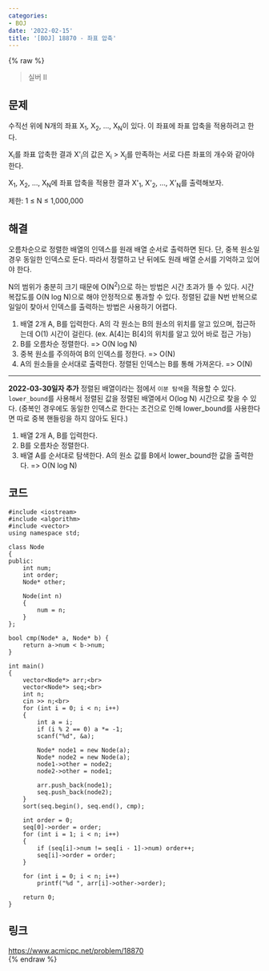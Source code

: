 ```yaml
---
categories:
- BOJ
date: '2022-02-15'
title: '[BOJ] 18870 - 좌표 압축'
---
```


{% raw %}
>실버 II

## 문제
수직선 위에 N개의 좌표 X<sub>1</sub>, X<sub>2</sub>, ..., X<sub>N</sub>이 있다. 이 좌표에 좌표 압축을 적용하려고 한다.

X<sub>i</sub>를 좌표 압축한 결과 X'<sub>i</sub>의 값은 X<sub>i</sub>  > X<sub>j</sub>를 만족하는 서로 다른 좌표의 개수와 같아야 한다.<br>

X<sub>1</sub>, X<sub>2</sub>, ..., X<sub>N</sub>에 좌표 압축을 적용한 결과 X'<sub>1</sub>, X'<sub>2</sub>, ..., X'<sub>N</sub>를 출력해보자. 

제한: 1 ≤ N ≤ 1,000,000

##  해결
오름차순으로 정렬한 배열의 인덱스를 원래 배열 순서로 출력하면 된다. 단, 중복 원소일 경우 동일한 인덱스로 둔다. 따라서 정렬하고 난 뒤에도 원래 배열 순서를 기억하고 있어야 한다.

N의 범위가 충분히 크기 때문에 O(N<sup>2</sup>)으로 하는 방법은 시간 초과가 뜰 수 있다. 시간 복잡도를 O(N log N)으로 해야 안정적으로 통과할 수 있다.
정렬된 값을 N번 반복으로 일일이 찾아서 인덱스를 출력하는 방법은 사용하기 어렵다.

1. 배열 2개 A, B를 입력한다. A의 각 원소는 B의 원소의 위치를 알고 있으며, 접근하는데 O(1) 시간이 걸린다. (ex. A[4]는 B[4]의 위치를 알고 있어 바로 접근 가능)
2. B를 오름차순 정렬한다. => O(N log N)<br>
3. 중복 원소를 주의하여 B의 인덱스를 정한다. => O(N)<br>
4. A의 원소들을 순서대로 출력한다. 정렬된 인덱스는 B를 통해 가져온다. => O(N)<br>

---
**2022-03-30일자 추가**
정렬된 배열이라는 점에서 `이분 탐색`을 적용할 수 있다. `lower_bound`를 사용해서 정렬된 값을 정렬된 배열에서 O(log N) 시간으로 찾을 수 있다.
(중복인 경우에도 동일한 인덱스로 한다는 조건으로 인해 lower_bound를 사용한다면 따로 중복 핸들링을 하지 않아도 된다.)

1. 배열 2개 A, B를 입력한다.
2. B를 오름차순 정렬한다.
3. 배열 A를 순서대로 탐색한다. A의 원소 값를 B에서 lower_bound한 값을 출력한다. => O(N log N)<br>

## 코드
```
#include <iostream>
#include <algorithm>
#include <vector>
using namespace std;

class Node
{
public:
	int num;
	int order;
	Node* other;

	Node(int n)
	{
		num = n;
	}
};

bool cmp(Node* a, Node* b) {
	return a->num < b->num;
}

int main()
{
	vector<Node*> arr;<br>
	vector<Node*> seq;<br>
	int n;
	cin >> n;<br>
	for (int i = 0; i < n; i++)
	{
		int a = i;
		if (i % 2 == 0) a *= -1;
		scanf("%d", &a);

		Node* node1 = new Node(a);
		Node* node2 = new Node(a);
		node1->other = node2;
		node2->other = node1;

		arr.push_back(node1);
		seq.push_back(node2);
	}
	sort(seq.begin(), seq.end(), cmp);

	int order = 0;
	seq[0]->order = order;
	for (int i = 1; i < n; i++)
	{
		if (seq[i]->num != seq[i - 1]->num) order++;
		seq[i]->order = order;
	}

	for (int i = 0; i < n; i++)
		printf("%d ", arr[i]->other->order);

	return 0;
}
```

## 링크
https://www.acmicpc.net/problem/18870<br>
{% endraw %}
